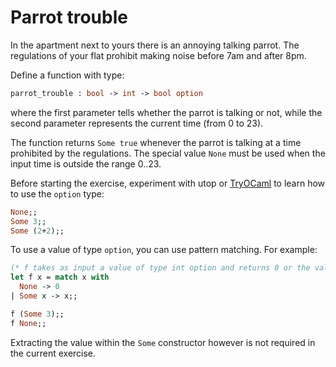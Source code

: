 # Parrot trouble

In the apartment next to yours there is an annoying talking parrot.
The regulations of your flat prohibit making noise before 7am and after 8pm.

Define a function with type:
```ocaml
parrot_trouble : bool -> int -> bool option
```
where the first parameter tells whether the parrot is talking or not,
while the second parameter represents the current time (from 0 to 23).

The function returns `Some true` whenever the parrot is talking at a time
prohibited by the regulations.
The special value `None` must be used when the input time is outside the range
0..23.


Before starting the exercise, experiment with utop or [TryOCaml](try.ocamlpro.com) to learn how to use the `option` type:
```ocaml
None;;
Some 3;;
Some (2+2);;
```
To use a value of type `option`, you can use pattern matching. For example:
```ocaml
(* f takes as input a value of type int option and returns 0 or the value under the Some constructor *)
let f x = match x with
  None -> 0
| Some x -> x;;

f (Some 3);;
f None;;
```
Extracting the value within the `Some` constructor however is not required in the current exercise.
